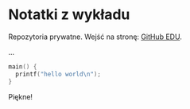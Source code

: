 # Notatki z wykładu

Repozytoria prywatne. Wejść na stronę: [GitHub EDU](https://github.com/edu).

...

```c
main() {
  printf("hello world\n");
}
```

Piękne!
